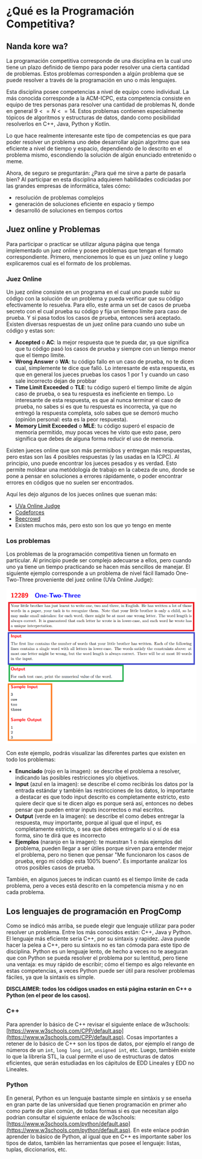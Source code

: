 # ¿Qué es la Programación Competitiva?

## Nanda kore wa?

La programación competitiva corresponde de una disciplina en la cual uno tiene un plazo definido de tiempo para poder resolver una cierta cantidad de problemas. Estos problemas corresponden a algún problema que se puede resolver a través de la programación en uno o más lenguajes. 

Esta disciplina posee competencias a nivel de equipo como individual. La más conocida corresponde a la ACM-ICPC, esta competencia consiste en equipo de tres personas para resolver una cantidad de problemas N, donde en general $9 <= N <= 14$. Estos problemas contienen especialmente tópicos de algoritmos y estructuras de datos, dando como posibilidad resolverlos en C++, Java, Python y Kotlin. 

Lo que hace realmente interesante este tipo de competencias es que para poder resolver un problema uno debe desarrollar algún algoritmo que sea eficiente a nivel de tiempo y espacio, dependiendo de lo descrito en el problema mismo, escondiendo la solución de algún enunciado entretenido o meme.

Ahora, de seguro se preguntarán: ¿Para qué me sirve a parte de pasarla bien? Al participar en esta disciplina adquieren habilidades codiciadas por las grandes empresas de informática, tales cómo:

* resolución de problemas complejos
* generación de soluciones eficiente en espacio y tiempo
* desarrolló de soluciones en tiempos cortos

## Juez online y Problemas

Para participar o practicar se utilizar alguna página que tenga implementado un juez online y posee problemas que tengan el formato correspondiente. Primero, mencionemos lo que es un juez online y luego explicaremos cual es el formato de los problemas.

### Juez Online

Un juez online consiste en un programa en el cual uno puede subir su código con la solución de un problema y pueda verificar que su código efectivamente lo resuelva. Para ello, este arma un set de casos de prueba secreto con el cual prueba su código y fija un tiempo límite para caso de prueba. Y si pasa todos los casos de prueba, entonces será aceptado. Existen diversas respuestas de un juez online para cuando uno sube un código y estas son:

* **Accepted** o **AC**: la mejor respuesta que te pueda dar, ya que significa que tu código pasó los casos de prueba y siempre con un tiempo menor que el tiempo límite.
* **Wrong Answer** o **WA**: tu código fallo en un caso de prueba, no te dicen cual, simplemente te dice que falló. Lo interesante de esta respuesta, es que en general los jueces pruebas los casos 1 por 1 y cuando un caso sale incorrecto dejan de probbar
* **Time Limit Exceeded** o **TLE**: tu código superó el tiempo límite de algún caso de prueba, o sea tu respuesta es ineficiente en tiempo. Lo interesante de esta respuesta, es que al nunca terminar el caso de prueba, no sabes si es que tu respuesta es incorrecta, ya que no entregó la respuesta completa, solo sabes que se demoró mucho (opinión personal: esta es la peor respuesta).
* **Memory Limit Exceeded** o **MLE**: tu código superó el espacio de memoria permitido, muy pocas veces he visto que esto pase, pero significa que debes de alguna forma reducir el uso de memoria.

Existen jueces online que son más permisibos y entregan más respuestas, pero estas son las 4 posibles respuestas (y las usadas en la ICPC). Al principio, uno puede encontrar los jueces pesados y es verdad. Esto permite moldear una metódología de trabajo en la cabeza de uno, donde se pone a pensar en soluciones a errores rápidamente, o poder encontrar errores en códigos que no suelen ser encontrados.

Aquí les dejo algunos de los jueces onlines que suenan más:

* [UVa Online Judge](https://onlinejudge.org/index.php)
* [Codeforces](https://codeforces.com)
* [Beecrowd](https://www.beecrowd.com.br)
* Existen muchos más, pero esto son los que yo tengo en mente

### Los problemas

Los problemas de la programación competitiva tienen un formato en particular. Al principio puede ser complejo adecuarse a ellos, pero cuando uno ya tiene un tiempo practicando se hacen más sencillos de manejar. El siguiente ejemplo corresponde a un problema de nivel fácil llamado One-Two-Three proveniente del juez online (UVa Online Judge):

<p align="center">
  <img src="../_media/intro/ej.png" />
</p>

Con este ejemplo, podrás visualizar las diferentes partes que existen en todo los problemas:

* **Enunciado** (rojo en la imagen): se describe el problema a resolver, indicando las posibles restricciones y/o objetivos.
* **Input** (azul en la imagen): se describe el como recibirás los datos por la entrada estándar y también las restricciones de los datos, lo importante a destacar es que todo input descrito es completamente estricto, esto quiere decir que si te dicen algo es porque será así, entonces no debes pensar que pueden entrar inputs incorrectos o mal escritos.
* **Output** (verde en la imagen): se describe el como debes entregar la respuesta, muy importante, porque al igual que el input, es completamente estricto, o sea que debes entregarlo sí o sí de esa forma, sino te dirá que es incorrecto
* **Ejemplos** (naranjo en la imagen): te muestran 1 o más ejemplos del problema, pueden llegar a ser útiles porque sirven para entender mejor el problema, pero no tienen que pensar "Me funcionaron los casos de prueba, ergo mi código esta 100% bueno". Es importante analizar los otros posibles casos de prueba.

También, en algunos jueces te indican cuantó es el tiempo límite de cada problema, pero a veces está descrito en la competencia misma y no en cada problema.

## Los lenguajes de programación en ProgComp

Como se indicó más arriba, se puede elegir que lenguaje utilizar para poder resolver un problema. Entre los más conocidos están: C++, Java y Python. El lenguaje más eficiente sería C++, por su sintaxis y rapidez. Java puede hacer la pelea a C++, pero su sintaxis no es tan cómoda para este tipo de disciplina. Python es un lenguaje lento, de hecho a veces no te aseguran que con Python se pueda resolver el problema por su lentitud, pero tiene una ventaja: es muy rápido de escribir; cómo el tiempo es algo relevante en estas competencias, a veces Python puede ser útil para resolver problemas fáciles, ya que la sintaxis es simple.

**DISCLAIMER: todos los códigos usados en está página estarán en C++ o Python (en el peor de los casos).**

### C++

Para aprender lo básico de C++ revisar el siguiente enlace de w3schools: [https://www.w3schools.com/CPP/default.asp](https://www.w3schools.com/CPP/default.asp). Cosas importantes a retener de lo básico de C++ son los tipos de datos, por ejemplo el rango de números de un `int`, `long long int`, `unsigned int`, etc. Luego, también existe lo que la librería STL, la cual permite el uso de estructuras de datos eficientes, que serán estudiadas en los cápitulos de EDD Lineales y EDD no Lineales.

### Python

En general, Python es un lenguaje bastante simple en sintáxis y se enseña en gran parte de las universidad que tienen programación en primer año como parte de plan común, de todas formas si es que necesitan algo podrían consultar el siguiente enlace de w3schools: [https://www.w3schools.com/python/default.asp](https://www.w3schools.com/python/default.asp). En este enlace podrán aprender lo básico de Python, al igual que en C++ es importante saber los tipos de datos, también las herramientas que posee el lenguaje: listas, tuplas, diccionarios, etc.